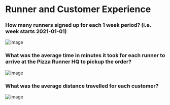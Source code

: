 # Runner and Customer Experience

### How many runners signed up for each 1 week period? (i.e. week starts 2021-01-01)

![image](https://user-images.githubusercontent.com/72626506/140075113-13050b51-4419-4e0b-8f69-bb6f4f1bf34a.png)

### What was the average time in minutes it took for each runner to arrive at the Pizza Runner HQ to pickup the order?

![image](https://user-images.githubusercontent.com/72626506/140086675-103e1bd8-c6d7-45d4-a459-6b10bcbf3eea.png)

### What was the average distance travelled for each customer?

![image](https://user-images.githubusercontent.com/72626506/140089667-59039eac-6d2e-4ede-911f-d3b510e69f67.png)

